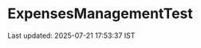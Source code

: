 # ExpensesManagementTest







































































































Last updated: 2025-07-21 17:53:37 IST
